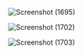 ![Screenshot (1695)](https://github.com/xoraozgu017/PemWeb2/assets/145304971/761f1d38-270a-44df-a28a-b61bf96eeda5)

![Screenshot (1702)](https://github.com/xoraozgu017/PemWeb2/assets/145304971/0c9f7b23-c044-49fe-8dc9-30ab9d5e9ca3)

![Screenshot (1703)](https://github.com/xoraozgu017/PemWeb2/assets/145304971/57287a9e-c846-4dd8-8951-ae6d73bffbab)
